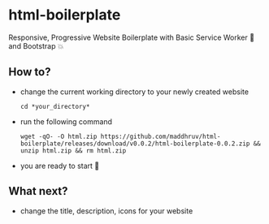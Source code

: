 # html-boilerplate
Responsive, Progressive Website Boilerplate with Basic Service Worker :dizzy: and Bootstrap :boom:

## How to?
- change the current working directory to your newly created website

  `cd *your_directory*`
- run the following command

  `wget -qO- -O html.zip https://github.com/maddhruv/html-boilerplate/releases/download/v0.0.2/html-boilerplate-0.0.2.zip && unzip html.zip && rm html.zip`
- you are ready to start :tada:

## What next?
- change the title, description, icons for your website

